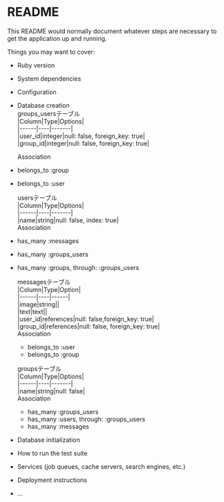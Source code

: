 # README

This README would normally document whatever steps are necessary to get the
application up and running.

Things you may want to cover:

* Ruby version

* System dependencies

* Configuration

* Database creation  
  groups_usersテーブル  
|Column|Type|Options|  
|------|----|-------|  
|user_id|integer|null: false, foreign_key: true|  
|group_id|integer|null: false, foreign_key: true|  

  Association  
- belongs_to :group  
- belongs_to :user  

  usersテーブル  
  |Column|Type|Options|  
  |------|----|-------|  
  |name|string|null: false, index: true|  
  Association  
- has_many :messages  
- has_many :groups_users  
- has_many :groups, through: :groups_users  

  messagesテーブル  
  |Column|Type|Option|  
  |------|----|------|  
  |image|string||  
  |text|text||  
  |user_id|references|null: false,foreign_key: true|  
  |group_id|references|null: false, foreign_key: true|  
  Association  
  - belongs_to :user  
  - belongs_to :group  

  groupsテーブル  
  |Column|Type|Options|  
  |------|----|-------|  
  |name|string|null: false|  
  Association  
  - has_many :groups_users  
  - has_many :users, through: :groups_users  
  - has_many :messages  
  






* Database initialization

* How to run the test suite

* Services (job queues, cache servers, search engines, etc.)

* Deployment instructions

* ...

